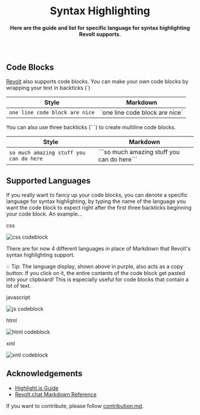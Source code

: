 <h1 align="center">Syntax Highlighting</h1>

<h4 align='center'>Here are the guide and list for specific language for syntax highlighting Revolt supports.</h4>
<p>ㅤ</p>

## Code Blocks

[Revolt](https://revolt.chat) also supports code blocks. You can make your own code blocks by wrapping your text in backticks (`)

| Style                          | Markdown                        |
|--------------------------------|---------------------------------|
| `one line code block are nice` | \`one line code block are nice\`|

You can also use three backticks (```) to create multiline code blocks.

| Style                                       | Markdown                                         |
|---------------------------------------------|--------------------------------------------------|
| ```so much amazing stuff you can do here``` | \`\`\`so much amazing stuff you can do here\`\`\`|

## Supported Languages

If you really want to fancy up your code blocks, you can denote a specific language for syntax highlighting, by typing the name of the language you want the code block to expect right after the first three backticks beginning your code block. An example...

css

![css codeblock](https://cdn.discordapp.com/attachments/704198018219638834/900096893567242331/css.png)

There are for now 4 different languages in place of Markdown that Revolt's syntax highlighting support.

💡 Tip: The language display, shown above in purple, also acts as a copy button: If you click on it, the entire contents of the code block get pasted into your clipboard! This is especially useful for code blocks that contain a lot of text.

javascript

![js codeblock](https://cdn.discordapp.com/attachments/704198018219638834/900097832378322944/js.png)

html

![html codeblock](https://cdn.discordapp.com/attachments/704198018219638834/900098376736079972/html.png)

xml

![xml codeblock](https://cdn.discordapp.com/attachments/704198018219638834/900108042979389470/xml.png)

## Acknowledgements

- [Highlight.js Guide](https://gist.github.com/matthewzring/9f7bbfd102003963f9be7dbcf7d40e51)
- [Revolt.chat Markdown Reference](https://developers.revolt.chat/markdown)

If you want to contribute, please follow [contribution.md](https://github.com/aeristhy/Revolt-Syntax-Highlighting/blob/main/contributing.md).
